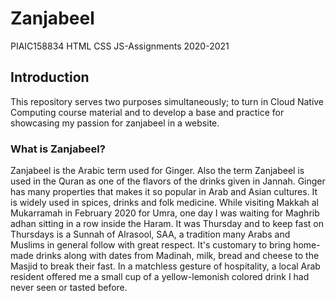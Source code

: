 # Zanjabeel
PIAIC158834 HTML CSS JS-Assignments  2020-2021
 
## Introduction
This repository serves two purposes simultaneously; to turn in Cloud Native Computing course material and to develop a base and practice for showcasing my passion for zanjabeel in a website.
### What is Zanjabeel?
Zanjabeel is the Arabic term used for Ginger. Also the term Zanjabeel is used in the Quran as one of the flavors of the drinks given in Jannah. Ginger has many properties that makes it so popular in Arab and Asian cultures. It is widely used in spices, drinks and folk medicine. While visiting Makkah al Mukarramah in February 2020 for Umra, one day I was waiting for Maghrib adhan sitting in a row inside the Haram. It was Thursday and to keep fast on Thursdays is a Sunnah of Alrasool, SAA, a tradition many Arabs and Muslims in general follow with great respect. It's customary to bring home-made drinks along with dates from Madinah, milk, bread and cheese to the Masjid to break their fast. In a matchless gesture of hospitality, a local Arab resident offered me a small cup of a yellow-lemonish colored drink I had never seen or tasted before. 
